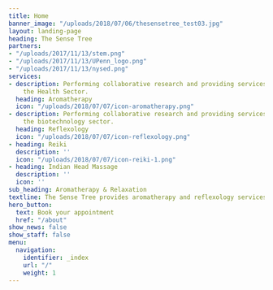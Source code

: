 ```yaml
---
title: Home
banner_image: "/uploads/2018/07/06/thesensetree_test03.jpg"
layout: landing-page
heading: The Sense Tree
partners:
- "/uploads/2017/11/13/stem.png"
- "/uploads/2017/11/13/UPenn_logo.png"
- "/uploads/2017/11/13/nysed.png"
services:
- description: Performing collaborative research and providing services to support
    the Health Sector.
  heading: Aromatherapy
  icon: "/uploads/2018/07/07/icon-aromatherapy.png"
- description: Performing collaborative research and providing services to support
    the biotechnology sector.
  heading: Reflexology
  icon: "/uploads/2018/07/07/icon-reflexology.png"
- heading: Reiki
  description: ''
  icon: "/uploads/2018/07/07/icon-reiki-1.png"
- heading: Indian Head Massage
  description: ''
  icon: ''
sub_heading: Aromatherapy & Relaxation
textline: The Sense Tree provides aromatherapy and reflexology services
hero_button:
  text: Book your appointment
  href: "/about"
show_news: false
show_staff: false
menu:
  navigation:
    identifier: _index
    url: "/"
    weight: 1
---
```

